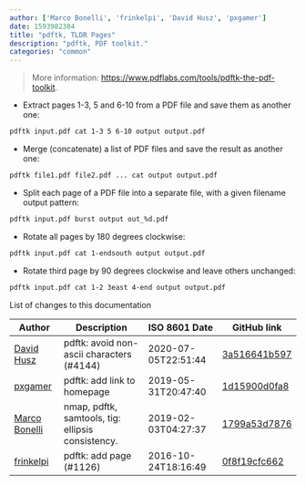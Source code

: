 ```yaml
---
author: ['Marco Bonelli', 'frinkelpi', 'David Husz', 'pxgamer']
date: 1593982304
title: "pdftk, TLDR Pages"
description: "pdftk, PDF toolkit."
categories: "common"
---
```

> More information: <https://www.pdflabs.com/tools/pdftk-the-pdf-toolkit>.

- Extract pages 1-3, 5 and 6-10 from a PDF file and save them as another one:

```bash
pdftk input.pdf cat 1-3 5 6-10 output output.pdf
```

- Merge (concatenate) a list of PDF files and save the result as another one:

```bash
pdftk file1.pdf file2.pdf ... cat output output.pdf
```

- Split each page of a PDF file into a separate file, with a given filename output pattern:

```bash
pdftk input.pdf burst output out_%d.pdf
```

- Rotate all pages by 180 degrees clockwise:

```bash
pdftk input.pdf cat 1-endsouth output output.pdf
```

- Rotate third page by 90 degrees clockwise and leave others unchanged:

```bash
pdftk input.pdf cat 1-2 3east 4-end output output.pdf
```
List of changes to this documentation


Author | Description | ISO 8601 Date | GitHub link
------|-----|-----|-----
[David Husz](mailto:61841263+davidhusz@users.noreply.github.com) | pdftk: avoid non-ascii characters (#4144) | 2020-07-05T22:51:44 | [3a516641b597](https://github.com/tldr-pages/tldr/commit/3a516641b597dff5570d56f549041e16fb6e4c61)
[pxgamer](mailto:owzie123@gmail.com) | pdftk: add link to homepage | 2019-05-31T20:47:40 | [1d15900d0fa8](https://github.com/tldr-pages/tldr/commit/1d15900d0fa83acdc7368ef8d6223321332fea83)
[Marco Bonelli](mailto:mb5.marcob@gmail.com) | nmap, pdftk, samtools, tig: ellipsis consistency. | 2019-02-03T04:27:37 | [1799a53d7876](https://github.com/tldr-pages/tldr/commit/1799a53d7876f1abb9ddcd1eb33cd2ca6df745ca)
[frinkelpi](mailto:frinkelpi@users.noreply.github.com) | pdftk: add page (#1126) | 2016-10-24T18:16:49 | [0f8f19cfc662](https://github.com/tldr-pages/tldr/commit/0f8f19cfc6625560f684587576012b47095a69f0)

